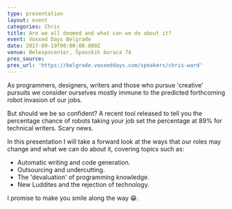 ```yaml
---
type: presentation
layout: event
categories: Chris
title: Are we all doomed and what can we do about it?
event: Voxxed Days Belgrade
date: 2017-09-19T00:00:00.000Z
venue: Belexpocenter, Španskih boraca 74
pres_source:
pres_url: 'https://belgrade.voxxeddays.com/speakers/chris-ward'
---
```


As programmers, designers, writers and those who pursue 'creative' pursuits we consider ourselves mostly immune to the predicted forthcoming robot invasion of our jobs.

But should we be so confident? A recent tool released to tell you the percentage chance of robots taking your job set the percentage at 89% for technical writers. Scary news.

In this presentation I will take a forward look at the ways that our roles may change and what we can do about it, covering topics such as:

-   Automatic writing and code generation.
-   Outsourcing and undercutting.
-   The 'devaluation' of programming knowledge.
-   New Luddites and the rejection of technology.

I promise to make you smile along the way 😁.
